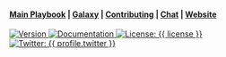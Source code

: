 <h4>
  <a href="{{ repository.playbooks }}">Main Playbook</a>
  <span> | </span>
  <a href="{{ profile.galaxy }}/{{ role_name }}">Galaxy</a>
  <span> | </span>
  <a href="{{ repository.group.ansible_roles }}/{{ role_name }}/-/blob/master/CONTRIBUTING.md">Contributing</a>
  <span> | </span>
  <a href="{{ chat_url }}">Chat</a>
  <span> | </span>
  <a href="{{ website.homepage }}">Website</a>
</h4>
<p>
  <a href="{{ repository.group.ansible_roles }}/{{ role_name }}">
    <img alt="Version" src="https://img.shields.io/badge/version-{{ version }}-blue.svg?cacheSeconds=2592000" />
  </a>
  <a href="{{ website.documentation }}/{{ role_name }}" target="_blank">
    <img alt="Documentation" src="https://img.shields.io/badge/documentation-yes-brightgreen.svg" />
  </a>
  <a href="{{ repository.gitlab_ansible_roles_group }}/{{ role_name }}/-/raw/master/LICENSE" target="_blank">
    <img alt="License: {{ license }}" src="https://img.shields.io/badge/License-{{ license }}-yellow.svg" />
  </a>
  <a href="https://twitter.com/{{ profile.twitter }}" target="_blank">
    <img alt="Twitter: {{ profile.twitter }}" src="https://img.shields.io/twitter/follow/{{ profile.twitter }}.svg?style=social" />
  </a>
</p>
